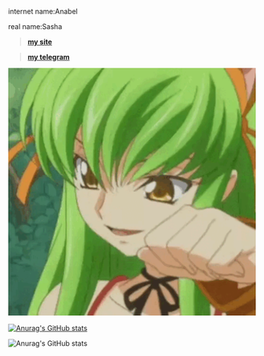 internet name:Anabel

real name:Sasha

> [**my site**](https://anabeg.github.io)

> [**my telegram**](https://t.me/new_anabel_bot)

![banner](https://github.com/Anabeg/Anabeg/blob/main/profile.gif)






[![Anurag's GitHub stats](https://github-readme-stats.vercel.app/api?username=anabeg)](https://github.com/anuraghazra/github-readme-stats)





![Anurag's GitHub stats](https://github-readme-stats.vercel.app/api?username=anabeg&show_icons=true)
